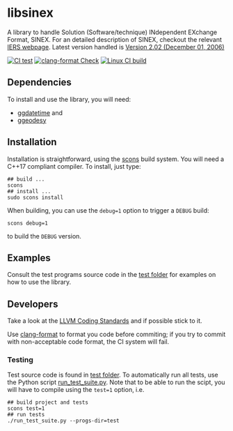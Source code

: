
# libsinex

A library to handle Solution (Software/technique) INdependent EXchange Format, SINEX.
For an detailed description of SINEX, checkout the relevant 
[IERS webpage](https://www.iers.org/IERS/EN/Organization/AnalysisCoordinator/SinexFormat/sinex.html).
Latest version handled is 
[Version 2.02 (December 01, 2006)](https://www.iers.org/SharedDocs/Publikationen/EN/IERS/Documents/ac/sinex/sinex_v202_pdf.pdf;jsessionid=D3307FA604FD12ACBE02A30C3D9AFC30.live1?__blob=publicationFile&v=2)


[![CI test](https://github.com/xanthospap/libsinex/actions/workflows/test-libsinex.yml/badge.svg)](https://github.com/xanthospap/libsinex/actions/workflows/test-libsinex.yml)
[![clang-format Check](https://github.com/xanthospap/libsinex/actions/workflows/clang-format-check.yml/badge.svg)](https://github.com/xanthospap/libsinex/actions/workflows/clang-format-check.yml)
[![Linux CI build](https://github.com/xanthospap/libsinex/actions/workflows/cpp-linux-build.yml/badge.svg)](https://github.com/xanthospap/libsinex/actions/workflows/cpp-linux-build.yml)

## Dependencies
To install and use the library, you will need:

* [ggdatetime](https://github.com/xanthospap/ggdatetime) and
* [ggeodesy](https://github.com/xanthospap/ggeodesy)

## Installation
Installation is straightforward, using the [scons](https://scons.org/) build 
system. You will need a C++17 compliant compiler. 
To install, just type:
```
## build ...
scons
## install ...
sudo scons install
```

When building, you can use the `debug=1` option to trigger a `DEBUG` build:
```
scons debug=1
```
to build the `DEBUG` version.

## Examples
Consult the test programs source code in the 
[test folder](https://github.com/xanthospap/libsinex/tree/main/test) 
for examples on how to use the library.

## Developers
Take a look at the [LLVM Coding Standards](https://llvm.org/docs/CodingStandards.html) 
and if possible stick to it. 

Use [clang-format](https://clang.llvm.org/docs/ClangFormat.html)
to format you code before commiting; if you try to commit with non-acceptable 
code format, the CI system will fail.

### Testing
Test source code is found in [test folder](https://github.com/xanthospap/libsinex/tree/main/test). 
To automatically run all tests, use the Python script 
[run_test_suite.py](https://github.com/xanthospap/libsinex/blob/main/run_test_suite.py). 
Note that to be able to run the scipt, you will have to compile using the 
`test=1` option, i.e.
```
## build project and tests
scons test=1
## run tests
./run_test_suite.py --progs-dir=test
```
